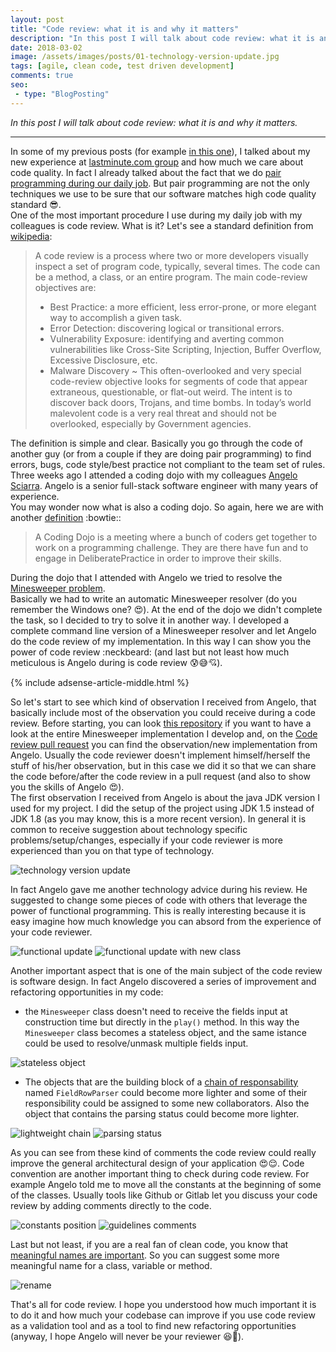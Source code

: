 ```yaml
---
layout: post
title: "Code review: what it is and why it matters"
description: "In this post I will talk about code review: what it is and why it matters."
date: 2018-03-02
image: /assets/images/posts/01-technology-version-update.jpg
tags: [agile, clean code, test driven development]
comments: true
seo:
 - type: "BlogPosting"
---
```


*In this post I will talk about code review: what it is and why it matters.*

---

In some of my previous posts (for example [in this one](/2017/09/11/clean-code-meaningful-names.html "clean code 
meaningful names")), I talked about my new experience at [lastminute.com group](http://www.lastminutegroup.com 
"lastminute.com group") and how much we care about code quality. In fact I already talked about the fact that we do 
[pair programming during our daily job](/2018/01/16/ide-refactoring-android-studio-xcode-appcode-webstorm-jetbrains.html "pair programming").
  But pair programming are not the only techniques we use to be sure that our software matches high 
  code quality standard :sunglasses:.  
  One of the most important procedure I use during my daily job with my colleagues is code review. What is it? Let's 
  see a standard definition from [wikipedia](https://en.wikipedia.org/wiki/Code_review "code review"):
  
  >A code review is a process where two or more developers visually inspect a set of program code, typically, several times. The code can be a method, a class, or an entire program. The main code-review objectives are:
  >* Best Practice: a more efficient, less error-prone, or more elegant way to accomplish a given task.  
  >* Error Detection: discovering logical or transitional errors.  
  >* Vulnerability Exposure: identifying and averting common vulnerabilities like Cross-Site Scripting, 
  Injection, Buffer Overflow, Excessive Disclosure, etc.
  >* Malware Discovery ~ This often-overlooked and very special code-review objective looks for segments of code that 
   appear extraneous, questionable, or flat-out weird. The intent is to discover back doors, Trojans, and time bombs.
    In today’s world malevolent code is a very real threat and should not be overlooked, especially by Government agencies. 

The definition is simple and clear. Basically you go through the code of another guy (or from a couple if they are 
doing pair programming) to find errors, bugs, code style/best practice not compliant to the team set of rules.  
Three weeks ago I attended a coding dojo with my colleagues [Angelo Sciarra](https://www.linkedin.com/in/angelosciarra/ "Angelo Sciarra"). 
Angelo is a senior full-stack software engineer with many years of experience.  
You may wonder now what is also a coding dojo. So again, here we are with
 another [definition](http://codingdojo.org/WhatIsCodingDojo/ "coding dojo") :bowtie::

> A Coding Dojo is a meeting where a bunch of coders get together to work on a programming challenge. They are there 
have fun and to engage in DeliberatePractice in order to improve their skills.

 
During the dojo that I attended with Angelo we tried to resolve the [Minesweeper problem](http://codingdojo.org/kata/Minesweeper/ "Minesweeper").   
Basically we had to write an automatic Minesweeper resolver (do you remember the Windows one? :heart_eyes:). At the 
end of the dojo we didn't complete the task, so I decided to try to solve it in another way. I developed a 
complete command line version of a Minesweeper resolver and let Angelo do the code review of my implementation. In this way I can show you the 
power of code review :neckbeard: (and last but not least how much meticulous is Angelo during is code review 
:cold_sweat::sweat_smile::cupid:).  

{% include adsense-article-middle.html %} 

So let's start to see which kind of observation I received from Angelo, that basically include most of the 
observation you could receive during a code review. Before starting, you can look [this repository](https://github.com/chicio/Minesweeper "Minesweeper kata dojo") 
if you want to have a look at the entire Minesweeper implementation I develop and, on the [Code review pull request](https://github.com/chicio/Minesweeper/pull/1) you can find the observation/new implementation from Angelo. Usually 
the code reviewer doesn't implement himself/herself the stuff of his/her observation, but in this case we did it so 
that we can share the code before/after the code review in a pull request (and also to show you the skills of Angelo 
:heart_eyes:).  
The first observation I received from Angelo is about the java JDK version I used for my project. I did the setup of 
the project using JDK 1.5 instead of JDK 1.8 (as you may know, this is a more recent version). In general it is 
common to receive suggestion about technology specific problems/setup/changes, especially if your code reviewer is 
more experienced than you on that type of technology.  

![technology version update](/assets/images/posts/01-technology-version-update.jpg "technology version update")

In fact Angelo gave me another technology advice during his review. He suggested to change some pieces of code with 
others that leverage the power of functional programming. This is really interesting because it is easy 
imagine how much knowledge you can absord from the experience of your code reviewer.
   
![functional update](/assets/images/posts/03-functional-field.jpg "functional update")
![functional update with new class](/assets/images/posts/04-new-fields-class.jpg "functional update with new class")

Another important aspect that is one of the main subject of the code review is software design. In fact Angelo 
discovered a series of improvement and refactoring opportunities in my code: 

* the `Minesweeper` class doesn't need to receive the fields input at construction time but directly in the `play()` 
method. In this way the `Minesweeper` class becomes a stateless object, and the same istance could be used to 
resolve/unmask multiple fields input.

![stateless object](/assets/images/posts/02-minesweeper-fields-as-parameter.jpg "stateless object")

* The objects that are the building block of a [chain of responsability]("https://en.wikipedia.org/wiki/Chain-of-responsibility_pattern" "chain of responsability")   
named `FieldRowParser` could become more lighter and some of their responsibility could be assigned to some new 
collaborators. Also the object that contains the parsing status could become more lighter.

![lightweight chain](/assets/images/posts/05-lightweight-chain.jpg "lightweight chain")
![parsing status](/assets/images/posts/07-parsing-status-become-parsing-content-lightweight.jpg "parsing status")

As you can see from these kind of comments the code review could really improve the general architectural design of 
your application :heart_eyes::relieved:.
Code convention are another important thing to check during code review. For example Angelo told me to move all the 
constants at the beginning of some of the classes. Usually tools like Github or Gitlab let you discuss your code 
review by adding comments directly to the code.

![constants position](/assets/images/posts/08-constants-beginning-of-file.jpg "constants position")
![guidelines comments](/assets/images/posts/06-guidelines.jpg "guidelines comments")

Last but not least, if you are a real fan of clean code, you know that [meaningful names are important](/2017/09/11/clean-code-meaningful-names.html "clean code meaningful names"). So you can 
suggest some more meaningful name for a class, variable or method.

![rename](/assets/images/posts/10-rename-masker.jpg "rename")

That's all for code review. I hope you understood how much important it is to do it and how much your codebase 
can improve if you use code review as a validation tool and as a tool to find new refactoring opportunities (anyway, 
I hope Angelo will never be your reviewer :laughing::sparkling_heart:).
